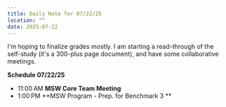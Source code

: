 ```yaml
---
title: Daily Note for 07/22/25
location: ""
date: 2025-07-22
---
```

I'm hoping to finalize grades mostly. I am starting a read-through of the self-study (it's a 300-plus page document), and have some collaborative meetings.

**Schedule 07/22/25**

- 11:00 AM **MSW Core Team Meeting**
- 1:00 PM **MSW Program - Prep. for Benchmark 3 **